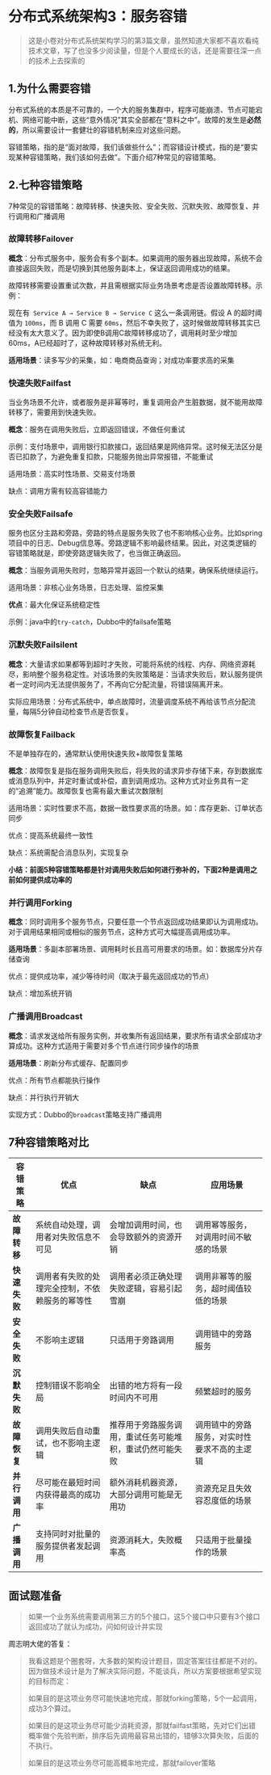 # 分布式系统架构3：服务容错

> 这是小卷对分布式系统架构学习的第3篇文章，虽然知道大家都不喜欢看纯技术文章，写了也没多少阅读量，但是个人要成长的话，还是需要往深一点的技术上去探索的

## 1.为什么需要容错

分布式系统的本质是不可靠的，一个大的服务集群中，程序可能崩溃、节点可能宕机、网络可能中断，这些“意外情况”其实全部都在“意料之中”。故障的发生是**必然的**，所以需要设计一套健壮的容错机制来应对这些问题。

容错策略，指的是“面对故障，我们该做些什么”；而容错设计模式，指的是“要实现某种容错策略，我们该如何去做”。下面介绍7种常见的容错策略。

## 2.七种容错策略

7种常见的容错策略：故障转移、快速失败、安全失败、沉默失败、故障恢复、并行调用和广播调用

### 故障转移Failover

**概念**：分布式服务中，服务会有多个副本。如果调用的服务器出现故障，系统不会直接返回失败，而是切换到其他服务副本上，保证返回调用成功的结果。

故障转移需要设置重试次数，并且需根据实际业务场景考虑是否设置故障转移。示例：

现在有` Service A → Service B → Service C` 这么一条调用链。假设 A 的超时阈值为 `100ms`，而 B 调用 C 需要 `60ms`，然后不幸失败了，这时候做故障转移其实已经没有太大意义了。因为即使B调用C故障转移成功了，调用耗时至少增加60ms，A已经超时了，这种故障转移对系统无利。

**适用场景**：读多写少的采集，如：电商商品查询；对成功率要求高的采集

### 快速失败Failfast

当业务场景不允许，或者服务是非幂等时，重复调用会产生脏数据，就不能用故障转移了，需要用到快速失败。

**概念**：服务在调用失败后，立即返回错误，不做任何重试

示例：支付场景中，调用银行扣款接口，返回结果是网络异常。这时候无法区分是否已扣款了，为避免重复扣款，只能服务抛出异常报错，不能重试

适用场景：高实时性场景、交易支付场景

缺点：调用方需有较高容错能力

### 安全失败Failsafe

服务也区分主路和旁路，旁路的特点是服务失败了也不影响核心业务。比如spring项目中的日志、Debug信息等。旁路逻辑不影响最终结果。因此，对这类逻辑的容错策略就是，即使旁路逻辑失败了，也当做正确返回。

**概念**：当服务调用失败时，忽略异常并返回一个默认的结果，确保系统继续运行。

适用场景：非核心业务场景，日志处理、监控采集

**优点**：最大化保证系统稳定性

示例：java中的`try-catch`，Dubbo中的failsafe策略

### 沉默失败Failsilent

**概念**：大量请求如果都等到超时才失败，可能将系统的线程、内存、网络资源耗尽，影响整个服务稳定性。对该场景的失败策略是：当请求失败后，默认服务提供者一定时间内无法提供服务了，不再向它分配流量，将错误隔离开来。

实际应用场景：分布式系统中，单点故障时，流量调度系统不再给该节点分配流量，每隔5分钟自动检查节点是否恢复。

### 故障恢复Failback

不是单独存在的，通常默认使用快速失败+故障恢复策略

**概念**：故障恢复是指在服务调用失败后，将失败的请求异步存储下来，存到数据库或消息队列中，并定时重试或补偿，直到调用成功。这种方式对业务具有一定的“追溯”能力。故障恢复也需有最大重试次数限制

适用场景：实时性要求不高，数据一致性要求高的场景。如：库存更新、订单状态同步

优点：提高系统最终一致性

缺点：系统需配合消息队列，实现复杂

**小结：前面5种容错策略都是针对调用失败后如何进行弥补的，下面2种是调用之前如何提供成功率的**

### 并行调用Forking

**概念**：同时调用多个服务节点，只要任意一个节点返回成功结果即认为调用成功。对于调用结果相同或相似的服务节点，这种方式可大幅提高调用成功率。

**适用场景**：多副本部署场景、调用耗时长且高可用要求的场景。如：数据库分片存储查询

优点：提供成功率，减少等待时间（取决于最先返回成功的节点）

缺点：增加系统开销

### 广播调用Broadcast

**概念**：请求发送给所有服务实例，并收集所有返回结果，要求所有请求全部成功才算成功。这种方式适用于需要对多个节点进行同步操作的场景

**适用场景**：刷新分布式缓存、配置同步

优点：所有节点都能执行操作

缺点：并行执行开销大

实现方式：Dubbo的`broadcast`策略支持广播调用



## 7种容错策略对比

| 容错策略   | 优点                          | 缺点                                     | 应用场景                       |
|------------|-------------------------------|------------------------------------------|--------------------------------|
| **故障转移** | 系统自动处理，调用者对失败信息不可见 | 会增加调用时间，也会导致额外的资源开销         | 调用幂等服务，对调用时间不敏感的场景  |
| **快速失败** | 调用者有失败的处理完全控制，不依赖服务的幂等性 | 调用者必须正确处理失败逻辑，容易引起雪崩        | 调用非幂等的服务，超时阈值较低的场景  |
| **安全失败** | 不影响主逻辑                 | 只适用于旁路调用                          | 调用链中的旁路服务              |
| **沉默失败** | 控制错误不影响全局           | 出错的地方将有一段时间内不可用               | 频繁超时的服务                 |
| **故障恢复** | 调用失败后自动重试，也不影响主逻辑 | 推荐用于旁路服务调用，重试任务可能堆积，重试仍然可能失败 | 调用链中的旁路服务，对实时性要求不高的主逻辑 |
| **并行调用** | 尽可能在最短时间内获得最高的成功率 | 额外消耗机器资源，大部分调用可能是无用功       | 资源充足且失效容忍度低的场景      |
| **广播调用** | 支持同时对批量的服务提供者发起调用 | 资源消耗大，失败概率高                      | 只适用于批量操作的场景          |



## 面试题准备

> 如果一个业务系统需要调用第三方的5个接口，这5个接口中只要有3个接口返回成功了就认为成功，问如何设计并实现

周志明大佬的答复：

> 我看这题是个圈套呀，大多数的架构设计题目，固定答案往往都是不对的。因为做技术设计是为了解决实际问题，不能谈兵，所以方案要根据希望实现的目标而定：
>
>  如果目的是这项业务尽可能快速地完成，那就forking策略，5个一起调用，成功3个算过。 
>
> 如果目的是这项业务尽可能少消耗资源，那就failfast策略，先对它们出错概率做个先验判断，排序后先调用最容易出错的，错够3次算失败，后面的不执行。 
>
> 如果目的是这项业务尽可能高概率地完成，那就failover策略
